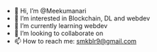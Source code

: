 - 👋 Hi, I’m @Meekumanari
- 👀 I’m interested in Blockchain, DL and webdev
- 🌱 I’m currently learning webdev
- 💞️ I’m looking to collaborate on 
- 📫 How to reach me: smkblr9@gmail.com 

<!---
Meekumanari/Meekumanari is a ✨ special ✨ repository because its `README.md` (this file) appears on your GitHub profile.
You can click the Preview link to take a look at your changes.
--->
